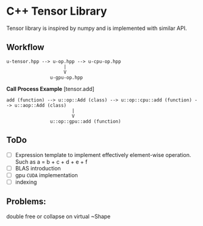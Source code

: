 # C++ Tensor Library
Tensor library is inspired by numpy and is implemented with similar API.

## Workflow


```
u-tensor.hpp --> u-op.hpp --> u-cpu-op.hpp
                     |
                     V
                u-gpu-op.hpp
```

**Call Process Example** [tensor.add]
```
add (function) --> u::op::Add (class) --> u::op::cpu::add (function) --> u::aop::Add (class)
                        |
                        V
                u::op::gpu::add (function)
```

## ToDo

- [ ] Expression template to implement effectively element-wise operation. Such as a = b + c + d + e + f
- [ ] BLAS introduction
- [ ] gpu `CUDA` implementation
- [ ] indexing

## Problems:
double free or collapse on virtual ~Shape

